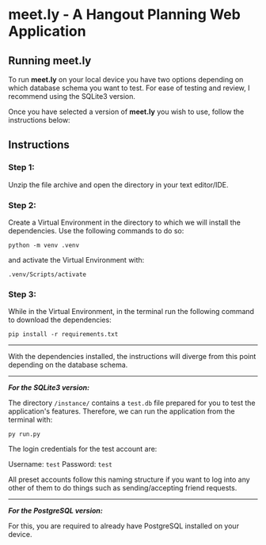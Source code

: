 # **meet.ly** - A Hangout Planning Web Application

## Running meet.ly
To run **meet.ly** on your local device you have two options depending on which database schema you want to test. For ease of testing and review, I recommend using the SQLite3 version.

Once you have selected a version of **meet.ly** you wish to use, follow the instructions below:

## Instructions

### Step 1:
Unzip the file archive and open the directory in your text editor/IDE.

### Step 2:
Create a Virtual Environment in the directory to which we will install the dependencies. Use the following commands to do so:

`python -m venv .venv`

and activate the Virtual Environment with:

`.venv/Scripts/activate`

### Step 3:
While in the Virtual Environment, in the terminal run the following command to download the dependencies: 

`pip install -r requirements.txt`

---

With the dependencies installed, the instructions will diverge from this point depending on the database schema.

---

***For the SQLite3 version:***

The directory `/instance/` contains a `test.db` file prepared for you to test the application's features. Therefore, we can run the application from the terminal with:

`py run.py`

The login credentials for the test account are:

Username: `test` Password: `test`

All preset accounts follow this naming structure if you want to log into any other of them to do things such as sending/accepting friend requests.

---

***For the PostgreSQL version:***

For this, you are required to already have PostgreSQL installed on your device. 


